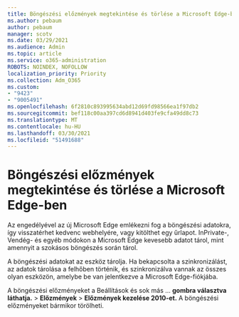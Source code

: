 ```yaml
---
title: Böngészési előzmények megtekintése és törlése a Microsoft Edge-ben
ms.author: pebaum
author: pebaum
manager: scotv
ms.date: 03/29/2021
ms.audience: Admin
ms.topic: article
ms.service: o365-administration
ROBOTS: NOINDEX, NOFOLLOW
localization_priority: Priority
ms.collection: Adm_O365
ms.custom:
- "9423"
- "9005491"
ms.openlocfilehash: 6f2810c893995634abd12d69fd98566ea1f97db2
ms.sourcegitcommit: bef118c00aa397cd6d8941d403fe9cfa49dd8c73
ms.translationtype: MT
ms.contentlocale: hu-HU
ms.lasthandoff: 03/30/2021
ms.locfileid: "51491688"
---
```

# <a name="view-and-delete-browsing-history-in-microsoft-edge"></a>Böngészési előzmények megtekintése és törlése a Microsoft Edge-ben

Az engedélyével az új Microsoft Edge emlékezni fog a böngészési adatokra, így visszatérhet kedvenc webhelyére, vagy kitölthet egy űrlapot. InPrivate-, Vendég- és egyéb módokon a Microsoft Edge kevesebb adatot tárol, mint amennyit a szokásos böngészés során tárol.

A böngészési adatokat az eszköz tárolja. Ha bekapcsolta a szinkronizálást, az adatok tárolása a felhőben történik, és szinkronizálva vannak az összes olyan eszközön, amelybe be van jelentkezve a Microsoft Edge-fiókjába.

A böngészési előzményeket a Beállítások és sok más ... **gombra választva láthatja.**   >  **Előzmények**  >  **Előzmények kezelése 2010-et.** A böngészési előzményeket bármikor törölheti.